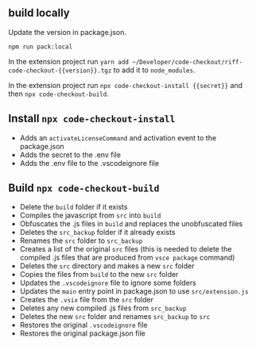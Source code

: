 ## build locally

Update the version in package.json.

`npm run pack:local`

In the extension project run `yarn add ~/Developer/code-checkout/riff-code-checkout-{{version}}.tgz` to add it to `node_modules`.

In the extension project run `npx code-checkout-install {{secret}}` and then `npx code-checkout-build`.

## Install `npx code-checkout-install`

- Adds an `activateLicenseCommand` and activation event to the package.json
- Adds the secret to the .env file
- Adds the .env file to the .vscodeignore file

## Build `npx code-checkout-build`

- Delete the `build` folder if it exists
- Compiles the javascript from `src` into `build`
- Obfuscates the .js files in `build` and replaces the unobfuscated files
- Deletes the `src_backup` folder if it already exists
- Renames the `src` folder to `src_backup`
- Creates a list of the original `src` files (this is needed to delete the compiled .js files that are produced from `vsce package` command)
- Deletes the `src` directory and makes a new `src` folder
- Copies the files from `build` to the new `src` folder
- Updates the `.vscodeignore` file to ignore some folders
- Updates the `main` entry point in package.json to use `src/extension.js`
- Creates the `.vsix` file from the `src` folder
- Deletes any new compiled .js files from `src_backup`
- Deletes the new `src` folder and renames `src_backup` to `src`
- Restores the original `.vscodeignore` file
- Restores the original package.json file
